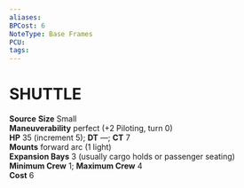 ```yaml
---
aliases: 
BPCost: 6
NoteType: Base Frames
PCU: 
tags: 
---
```

# SHUTTLE
**Source** 
**Size** Small  
**Maneuverability** perfect (+2 Piloting, turn 0)  
**HP** 35 (increment 5); **DT** —; **CT** 7  
**Mounts** forward arc (1 light)  
**Expansion Bays** 3 (usually cargo holds or passenger seating)  
**Minimum Crew** 1; **Maximum Crew** 4  
**Cost** 6